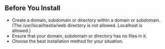 ## Before You Install
* Create a domain, subdomain or directory within a domain or subdomain. (The /usr/local/hestia/web directory is not allowed. Localhost is allowed.)
* Ensure that your domain, subdomain or directory has no files in it.
* Choose the best installation method for your situation.